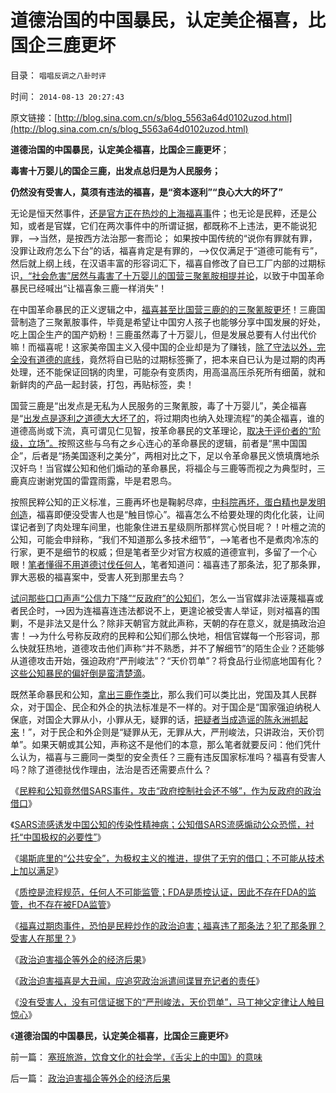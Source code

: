 # 道德治国的中国暴民，认定美企福喜，比国企三鹿更坏

目录： `唱唱反调之八卦时评` 

时间： `2014-08-13 20:27:43` 

原文链接：[http://blog.sina.com.cn/s/blog_5563a64d0102uzod.html](http://blog.sina.com.cn/s/blog_5563a64d0102uzod.html)

**道德治国的中国暴民，认定美企福喜，比国企三鹿更坏**；

**毒害十万婴儿的国企三鹿，出发点总归是为人民服务；**

**仍然没有受害人，莫须有违法的福喜，是“资本逐利”“良心大大的坏了”**

无论是恒天然事件，[还是官方正在热炒的上海福喜事](../../../2014/8/9/福喜过期肉事件，恐怕是民粹炒作的政治迫害.md)件；也无论是民粹，还是公知，或者是官媒，它们在两次事件中的所谓证据，都既称不上违法，更不能说犯罪，——>当然，是按西方法治那一套而论；
如果按中国传统的“说你有罪就有罪，没罪让政府怎么下台”的话，福喜肯定是有罪的，——>仅仅满足于“道德可能有亏”，然后就上纲上线，在汉语丰富的形容词汇下，福喜自修改了自已工厂内部的过期标识[，“社会危害”居然与毒害了十万婴儿的国营三聚氰胺相提并论](../../../2014/7/2/三聚氰胺事变以来，围绕中国乳业的赢家和输家；.md)，以致于中国革命暴民已经喊出“让福喜象三鹿一样消失”！

在中国革命暴民的正义逻辑之中，[福喜甚至比国营三鹿的的三聚氰胺更坏](../../../2007/9/30/中国人的道德枷锁和个人财富原罪观.md)！三鹿国营制造了三聚氰胺事件，毕竟是希望让中国穷人孩子也能够分享中国发展的好处，吃上国企生产的国产奶粉！三鹿虽然毒了十万婴儿，但是发展总要有人付出代价嘛！而福喜呢！这家美帝国主义入侵中国的企业却是为了赚钱，[除了守法以外，完全没有道德的底线](../../../2013/9/2/互联网大V七底线，到底是谁泡制的？到底是什么东东？.md)，竟然将自已贴的过期标签撕了，把本来自已认为是过期的肉再处理，还不能保证回锅的肉里，可能杂有变质肉，用高温高压杀死所有细菌，就和新鲜肉的产品一起封装，打包，再贴标签，卖！

国营三鹿是“出发点是无私为人民服务的三聚氰胺，毒了十万婴儿”，美企福喜是“[出发点是逐利之道德大大坏了的](../../../2013/9/2/互联网大V七底线，到底是谁泡制的？到底是什么东东？.md)，将过期肉也纳入处理流程”的美企福喜，谁的道德高尚或下流，真可谓见仁见智，按革命暴民的文革理论，[取决于评价者的“阶级，立场”。](../../../2014/7/19/问罪“立场”而妖魔化！民混和公知，马恩毛及邪教的共同点.md)按照这些与乌有之乡心连心的革命暴民的逻辑，前者是“黑中国国企”，后者是“扬美国逐利之美分”，两相对比之下，足以令革命暴民义愤填膺地杀汉奸鸟！当官媒公知和他们煽动的革命暴民，将福企与三鹿等而视之为典型时，三鹿真应谢谢党国的雷霆雨露，毕是君恩鸟。

按照民粹公知的正义标准，三鹿再坏也是鞠躬尽瘁，[中科院再坏，蛋白精也是发明创造](../../../2011/6/17/食品安全事故是工业事故，三聚氰胺有冤案.md)，福喜即便没受害人也是“触目惊心”。福喜怎么不给要处理的肉化化装，让间谍记者到了肉处理车间里，也能象住进五星级厕所那样赏心悦目呢？！叶檀之流的公知，可能会申辩称，“我们不知道那么多技术细节”，——>笔者也不是煮肉冷冻的行家，更不是细节的权威；但是笔者至少对官方权威的道德宣判，多留了一个心眼！[笔者懂得不用道德讨伐任何人](../../../2010/7/21/不要搞道德“治法”.md)，笔者知道问：福喜违了那条法，犯了那条罪，罪大恶极的福喜案中，受害人死到那里去鸟？

[试问那些口口声声“公信力下降”“反政府”的公知们](http://darthvad.blog.163.com/blog/static/53399470201193011514808/)，怎么一当官媒非法诬蔑福喜或者民企时，——>因为连福喜连违法都说不上，更遑论被受害人举证，则对福喜的围剿，不是非法又是什么？除非天朝官方就此声称，天朝的存在意义，就是搞政治迫害！——>为什么号称反政府的民粹和公知们那么快地，相信官媒每一个形容词，那么快就狂热地，道德攻击他们声称“并不熟悉，并不了解细节”的陌生企业？还能够从道德攻击开始，强迫政府“严刑峻法”？“天价罚单”？将食品行业彻底地国有化？[这些公知暴民的偏好倒是蛮清楚滴](../../../2014/4/26/自由人如果不拒绝革命信仰，将无法与极权主义者相区别.md)。

既然革命暴民和公知，[拿出三鹿作类比](../../../2012/12/23/食品安全被成功炒作的地区都不适合民主.md)，那么我们可以类比出，党国及其人民群众，对于国企、民企和外企的执法标准是不一样的。对于国企是“国家强迫纳税人保底，对国企大罪从小，小罪从无，疑罪的话，[把疑者当成造谣的陈永洲抓起来](../../../2014/1/23/陈永洲被绑架案中的“浑水罪”和民粹革命的公知.md)！”，对于民企和外企则是“疑罪从无，无罪从大，严刑峻法，只讲政治，天价罚单”。如果天朝或其公知，声称这不是他们的本意，那么笔者就要反问：他们凭什么认为，福喜与三鹿同一类型的安全责任？三鹿有违反国家标准吗？福喜有受害人吗？除了道德挞伐作理由，法治是否还需要点什么？

《[民粹和公知竟然借SARS事件，攻击“政府控制社会还不够”，作为反政府的政治借口](../../../2014/7/5/俺国民粹推动的国进民退，兼谈SARS事变后的竭斯底里.md)》

《[SARS流感诱发中国公知的传染性精神病；公知借SARS流感煽动公众恐慌，衬托“中国极权的必要性”](../../../2014/7/9/SARS流感诱发中国公知的传染性精神病.md)》

《[竭斯底里的“公共安全”，为极权主义的推进，提供了无穷的借口；不可能从技术上加以满足](../../../2014/7/15/竭斯底里的“公共安全”，为极权主义的推进，提供了无穷的借口；.md)》

《[质控是流程规范，任何人不可能监管；FDA是质控认证，因此不存在FDA的监管，也不存在被FDA监管](../../../2014/7/14/中国官方和公知，都不能区别“质检vs质控”，及FDA；.md)》

《[福喜过期肉事件，恐怕是民粹炒作的政治迫害；福喜违了那条法？犯了那条罪？受害人在那里？](../../../2014/8/9/福喜过期肉事件，恐怕是民粹炒作的政治迫害.md)》

《[政治迫害福企等外企的经济后果](../../../2014/8/10/政治迫害福企等外企的经济后果.md)》

《[政治迫害福喜是大丑闻，应追究政治派遣间谍冒充记者的责任](../../../2014/8/11/政治迫害福喜是严重损害中国形象的国际丑闻.md)》

《[没有受害人，没有可信证据下的“严刑峻法，天价罚单”，马丁神父定律让人触目惊心](../../../2014/8/12/政治迫害福喜的唯一结果，是食品和服务行业国有化.md)》

《**道德治国的中国暴民，认定美企福喜，比国企三鹿更坏**》

前一篇： [塞班旅游，饮食文化的社会学，《舌尖上的中国》的意味](../../../2014/8/27/塞班旅游，饮食文化的社会学，《舌尖上的中国》的意味.md)

后一篇： [政治迫害福企等外企的经济后果](../../../2014/8/10/政治迫害福企等外企的经济后果.md)

